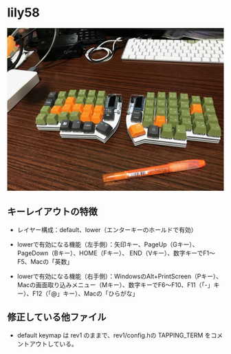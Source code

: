 # lily58



![Lily58_01](https://github.com/pineroom/lily58/blob/images/keymaps/matsu5/IMG_5178.JPG)


## キーレイアウトの特徴
- レイヤー構成：default、lower（エンターキーのホールドで有効）

- lowerで有効になる機能（左手側）：矢印キー、PageUp（Gキー）、PageDown（Bキー）、HOME（Fキー）、
END（Vキー）、数字キーでF1～F5、Macの「英数」

- lowerで有効になる機能（右手側）：WindowsのAlt+PrintScreen（Pキー）、Macの画面取り込みメニュー（Mキー）、数字キーでF6～F10、F11（「-」キー）、F12（「@」キー）、Macの「ひらがな」


## 修正している他ファイル

- default keymap は rev1 のままで、rev1/config.hの TAPPING_TERM をコメントアウトしている。
